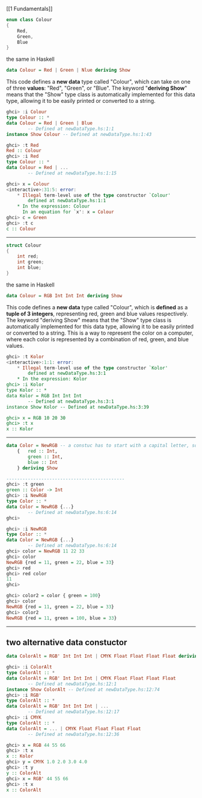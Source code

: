 [[1 Fundamentals]]

```c++
enum class Colour
{
	Red,
	Green,
	Blue
}
```
the same in Haskell
```haskell
data Colour = Red | Green | Nlue deriving Show
```
This code defines a **new data** type called "Colour", which can take on one of three **values**: "Red", "Green", or "Blue". The keyword "**deriving Show**" means that the "Show" type class is automatically implemented for this data type, allowing it to be easily printed or converted to a string.
```haskell
ghci> :i Colour
type Colour :: *
data Colour = Red | Green | Blue
        -- Defined at newDataType.hs:1:1
instance Show Colour -- Defined at newDataType.hs:1:43

ghci> :t Red
Red :: Colour
ghci> :i Red
type Colour :: *
data Colour = Red | ...
        -- Defined at newDataType.hs:1:15

ghci> x = Colour
<interactive>:31:5: error:
    * Illegal term-level use of the type constructor `Colour'
        defined at newDataType.hs:1:1
    * In the expression: Colour
      In an equation for `x': x = Colour
ghci> c = Green
ghci> :t c
c :: Colour
```

-------
```c++
struct Colour
{
	int red;
	int green;
	int blue;
}
```
the same in Haskell
```haskell
data Colour = RGB Int Int Int deriving Show
```
This code defines a **new data** type called "Colour", which is **defined** as a **tuple of 3 integers**, representing red, green and blue values respectively. The keyword "deriving Show" means that the "Show" type class is automatically implemented for this data type, allowing it to be easily printed or converted to a string. This is a way to represent the color on a computer, where each color is represented by a combination of red, green, and blue values.
```haskell
ghci> :t Kolor
<interactive>:1:1: error:
    * Illegal term-level use of the type constructor `Kolor'
        defined at newDataType.hs:3:1
    * In the expression: Kolor
ghci> :i Kolor
type Kolor :: *
data Kolor = RGB Int Int Int
        -- Defined at newDataType.hs:3:1
instance Show Kolor -- Defined at newDataType.hs:3:39

ghci> x = RGB 10 20 30
ghci> :t x
x :: Kolor
```


--------
```haskell
data Color = NewRGB -- a constuc has to start with a capital letter, so NewRGB is correct but newRGB is wrong
    {   red :: Int,
        green :: Int,
        blue :: Int
    } deriving Show

--------------------------------------------
ghci> :t green
green :: Color -> Int
ghci> :i NewRGB
type Color :: *
data Color = NewRGB {...}
        -- Defined at newDataType.hs:6:14
ghci>

ghci> :i NewRGB
type Color :: *
data Color = NewRGB {...}
        -- Defined at newDataType.hs:6:14
ghci> color = NewRGB 11 22 33
ghci> color
NewRGB {red = 11, green = 22, blue = 33}
ghci> red 
ghci> red color
11
ghci>
```

```haskell
ghci> color2 = color { green = 100}
ghci> color
NewRGB {red = 11, green = 22, blue = 33}
ghci> color2
NewRGB {red = 11, green = 100, blue = 33}
```

----
## two alternative data constuctor
```haskell
data ColorAlt = RGB' Int Int Int | CMYK Float Float Float Float deriving Show
```

```haskell
ghci> :i ColorAlt
type ColorAlt :: *
data ColorAlt = RGB' Int Int Int | CMYK Float Float Float Float
        -- Defined at newDataType.hs:12:1
instance Show ColorAlt -- Defined at newDataType.hs:12:74      
ghci> :i RGB'
type ColorAlt :: *
data ColorAlt = RGB' Int Int Int | ...    
        -- Defined at newDataType.hs:12:17
ghci> :i CMYK
type ColorAlt :: *
data ColorAlt = ... | CMYK Float Float Float Float
        -- Defined at newDataType.hs:12:36 
```

```haskell
ghci> x = RGB 44 55 66
ghci> :t x
x :: Kolor
ghci> y = CMYK 1.0 2.0 3.0 4.0
ghci> :t y
y :: ColorAlt
ghci> x = RGB' 44 55 66
ghci> :t x
x :: ColorAlt
```









